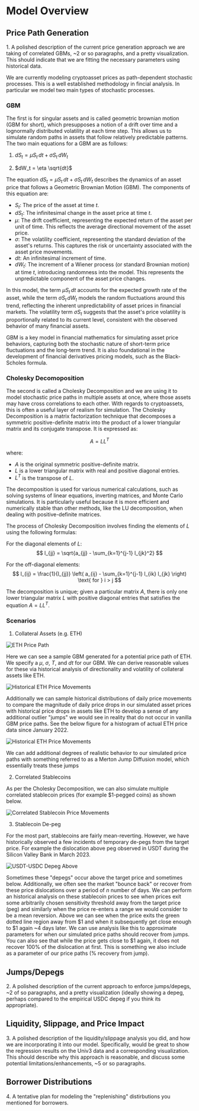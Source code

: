 # Model Overview

## Price Path Generation
<p>
1. A polished description of the current price generation approach we are taking of correlated GBMs, ~2 or so paragraphs, and a pretty visualization. This should indicate that we are fitting the necessary parameters using historical data.

We are currently modeling cryptoasset prices as path-dependent stochastic processes. This is a well established methodology in fincial analysis. In particular we model two main types of stochastic processes. 
</p>

### GBM
The first is for singular assets and is called geometric brownian motion (GBM for short), which presupposes a notion of a drift over time and a lognormally distributed volatility at each time step. This allows us to simulate random paths in assets that follow relatively predictable patterns. The two main equations for a GBM are as follows:

1. $dS_t = \mu S_t \, dt + \sigma S_t \, dW_t$

2. $dW_t = \eta \sqrt{dt}$

The equation $dS_t = \mu S_t \, dt + \sigma S_t \, dW_t$ describes the dynamics of an asset price that follows a Geometric Brownian Motion (GBM). The components of this equation are:

- $S_t$: The price of the asset at time $t$.
- $dS_t$: The infinitesimal change in the asset price at time $t$.
- $\mu$: The drift coefficient, representing the expected return of the asset per unit of time. This reflects the average directional movement of the asset price.
- $\sigma$: The volatility coefficient, representing the standard deviation of the asset's returns. This captures the risk or uncertainty associated with the asset price movements.
- $dt$: An infinitesimal increment of time.
- $dW_t$: The increment of a Wiener process (or standard Brownian motion) at time $t$, introducing randomness into the model. This represents the unpredictable component of the asset price changes.

In this model, the term $\mu S_t \, dt$ accounts for the expected growth rate of the asset, while the term $\sigma S_t \, dW_t$ models the random fluctuations around this trend, reflecting the inherent unpredictability of asset prices in financial markets. The volatility term $\sigma S_t$ suggests that the asset's price volatility is proportionally related to its current level, consistent with the observed behavior of many financial assets.

GBM is a key model in financial mathematics for simulating asset price behaviors, capturing both the stochastic nature of short-term price fluctuations and the long-term trend. It is also foundational in the development of financial derivatives pricing models, such as the Black-Scholes formula.
</p>

### Cholesky Decomoposition
The second is called a Cholesky Decomposition and we are using it to model stochastic price paths in multiple assets at once, where those assets may have cross correlations to each other. With regards to cryptoassets, this is often a useful layer of realism for simulation. The Cholesky Decomposition is a matrix factorization technique that decomposes a symmetric positive-definite matrix into the product of a lower triangular matrix and its conjugate transpose. It is expressed as:

$$ A = LL^T $$

where:

- $A$ is the original symmetric positive-definite matrix.
- $L$ is a lower triangular matrix with real and positive diagonal entries.
- $L^T$ is the transpose of $L$.

The decomposition is used for various numerical calculations, such as solving systems of linear equations, inverting matrices, and Monte Carlo simulations. It is particularly useful because it is more efficient and numerically stable than other methods, like the LU decomposition, when dealing with positive-definite matrices.

The process of Cholesky Decomposition involves finding the elements of $L$ using the following formulas:

For the diagonal elements of $L$:
$$ l_{jj} = \sqrt{a_{jj} - \sum_{k=1}^{j-1} l_{jk}^2} $$

For the off-diagonal elements:
$$ l_{ij} = \frac{1}{l_{jj}} \left( a_{ij} - \sum_{k=1}^{j-1} l_{ik} l_{jk} \right) \text{ for } i > j $$

The decomposition is unique; given a particular matrix $A$, there is only one lower triangular matrix $L$ with positive diagonal entries that satisfies the equation $A = LL^T$.

### Scenarios

1. Collateral Assets (e.g. ETH)

![ETH Price Path](./images/eth_price_path_no_jump.png "ETH Price Path")

Here we can see a sample GBM generated for a potential price path of ETH. We specify a $\mu$, $\sigma$, $T$, and $dt$ for our GBM. We can derive reasonable values for these via historical analysis of directionality and volatility of collateral assets like ETH. 

![Historical ETH Price Movements](./images/eth_price_path_jump.png "Historical ETH Price Movements")

Additionally we can sample historical distributions of daily price movements to compare the magnitude of daily price drops in our simulated asset prices with historical price drops in assets like ETH to develop a sense of any additional outlier "jumps" we would see in reality that do not occur in vanilla GBM price paths. See the below figure for a histogram of actual ETH price data since January 2022. 

![Historical ETH Price Movements](./images/eth_historical_jumps.png "Historical ETH Price Movements")

We can add additional degrees of realistic behavior to our simulated price paths with something referred to as a Merton Jump Diffusion model, which essentially treats these jumps 

2. Correlated Stablecoins

As per the Cholesky Decomposition, we can also simulate multiple correlated stablecoin prices (for example $1-pegged coins) as shown below. 

![Correlated Stablecoin Price Movements](./images/stable_stables.png "Correlated Stablecoin Price Movements")

3. Stablecoin De-peg

For the most part, stablecoins are fairly mean-reverting. However, we have historically observed a few incidents of temporary de-pegs from the target price. For example the dislocation above peg observed in USDT during the Silicon Valley Bank in March 2023.

![USDT-USDC Depeg Above](./images/usdt_usdc_depeg_above.png "USDT-USDC Depeg Above")

Sometimes these "depegs" occur above the target price and sometimes below. Additionally, we often see the market "bounce back" or recover from these price dislocations over a period of $n$ number of days. We can perform an historical analysis on these stablecoin prices to see when prices exit some arbitrarily chosen sensitivity threshold away from the target price (peg) and similarly when the price re-enters a range we would consider to be a mean reversion. Above we can see when the price exits the green dotted line region away from $1 and when it subsequently get close enough to $1 again ~4 days later. We can use analysis like this to approximate parameters for when our simulated price paths should recover from jumps. You can also see that while the price gets close to $1 again, it does not recover 100% of the dislocation at first. This is something we also include as a parameter of our price paths (% recovery from jump). 

## Jumps/Depegs 
<p>
2. A polished description of the current approach to enforce jumps/depegs, ~2 of so paragraphs, and a pretty visualization (ideally showing a depeg, perhaps compared to the empirical USDC depeg if you think its appropriate).
</p>

## Liquidity, Slippage, and Price Impact
<p>
3. A polished description of the liquidity/slippage analysis you did, and how we are incorporating it into our model. Specifically, would be great to show the regression results on the Univ3 data and a corresponding visualization. This should describe why this approach is reasonable, and discuss some potential limitations/enhancements, ~5 or so paragraphs.
</p>

## Borrower Distributions
<p>
4. A tentative plan for modeling the "replenishing" distirbutions you mentioned for borrowers.
</p>